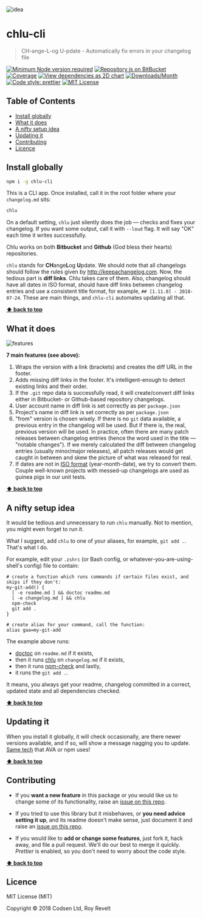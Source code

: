 ![idea](https://bitbucket.org/codsen/chlu-cli/raw/b9c560422e92b7e1a22ca94b1a40a286dac305cd/media/0_idea.png)

# chlu-cli

> CH-ange-L-og U-pdate - Automatically fix errors in your changelog file

[![Minimum Node version required][node-img]][node-url]
[![Repository is on BitBucket][bitbucket-img]][bitbucket-url]
[![Coverage][cov-img]][cov-url]
[![View dependencies as 2D chart][deps2d-img]][deps2d-url]
[![Downloads/Month][downloads-img]][downloads-url]
[![Code style: prettier][prettier-img]][prettier-url]
[![MIT License][license-img]][license-url]

## Table of Contents

- [Install globally](#markdown-header-install-globally)
- [What it does](#markdown-header-what-it-does)
- [A nifty setup idea](#markdown-header-a-nifty-setup-idea)
- [Updating it](#markdown-header-updating-it)
- [Contributing](#markdown-header-contributing)
- [Licence](#markdown-header-licence)

## Install globally

```bash
npm i -g chlu-cli
```

This is a CLI app. Once installed, call it in the root folder where your `changelog.md` sits:

```bash
chlu
```

On a default setting, `chlu` just silently does the job — checks and fixes your changelog. If you want some output, call it with `--loud` flag. It will say "OK" each time it writes successfully.

Chlu works on both **Bitbucket** and **Github** (God bless their hearts) repositories.

`chlu` stands for **CH**ange**L**og **U**pdate. We should note that all changelogs should follow the rules given by http://keepachangelog.com. Now, the tedious part is **diff links**. Chlu takes care of them. Also, changelog should have all dates in ISO format, should have diff links between changelog entries and use a consistent title format, for example, `## [1.11.0] - 2018-07-24`. These are main things, and `chlu-cli` automates updating all that.

**[⬆ back to top](#markdown-header-chlu-cli)**

## What it does

![features](https://bitbucket.org/codsen/chlu-cli/raw/b9c560422e92b7e1a22ca94b1a40a286dac305cd/media/features_comp.png)

**7 main features (see above):**

1.  Wraps the version with a link (brackets) and creates the diff URL in the footer.
2.  Adds missing diff links in the footer. It's intelligent-enough to detect existing links and their order.
3.  If the `.git` repo data is successfully read, it will create/convert diff links either in Bitbucket- or Github-based repository changelogs.
4.  User account name in diff link is set correctly as per `package.json`
5.  Project's name in diff link is set correctly as per `package.json`
6.  "from" version is chosen wisely. If there is no `git` data available, a previous entry in the changelog will be used. But if there is, the real, previous version will be used. In practice, often there are many patch releases between changelog entries (hence the word used in the title — "notable changes"). If we merely calculated the diff between changelog entries (usually minor/major releases), all patch releases would get caught in between and skew the picture of what was released for real.
7.  If dates are not in [ISO format](https://en.wikipedia.org/wiki/ISO_8601) (year-month-date), we try to convert them. Couple well-known projects with messed-up changelogs are used as guinea pigs in our unit tests.

**[⬆ back to top](#markdown-header-chlu-cli)**

## A nifty setup idea

It would be tedious and unnecessary to run `chlu` manually. Not to mention, you might even forget to run it.

What I suggest, add `chlu` to one of your aliases, for example, `git add .`. That's what I do.

For example, edit your `.zshrc` (or Bash config, or whatever-you-are-using-shell's config) file to contain:

```
# create a function which runs commands if certain files exist, and skips if they don't:
my-git-add() {
  [ -e readme.md ] && doctoc readme.md
  [ -e changelog.md ] && chlu
  npm-check
  git add .
}

# create alias for your command, call the function:
alias gaa=my-git-add
```

The example above runs:

- [doctoc](https://www.npmjs.com/package/doctoc) on `readme.md` if it exists,
- then it runs [chlu](https://www.npmjs.com/package/chlu-cli) on `changelog.md` if it exists,
- then it runs [npm-check](https://www.npmjs.com/package/npm-check) and lastly,
- it runs the `git add .`.

It means, you always get your readme, changelog committed in a correct, updated state and all dependencies checked.

**[⬆ back to top](#markdown-header-chlu-cli)**

## Updating it

When you install it globally, it will check occasionally, are there newer versions available, and if so, will show a message nagging you to update. [Same tech](https://www.npmjs.com/package/update-notifier) that AVA or npm uses!

**[⬆ back to top](#markdown-header-chlu-cli)**

## Contributing

- If you **want a new feature** in this package or you would like us to change some of its functionality, raise an [issue on this repo](https://bitbucket.org/codsen/chlu-cli/issues/new).

- If you tried to use this library but it misbehaves, or **you need advice setting it up**, and its readme doesn't make sense, just document it and raise an [issue on this repo](https://bitbucket.org/codsen/chlu-cli/issues/new).

- If you would like to **add or change some features**, just fork it, hack away, and file a pull request. We'll do our best to merge it quickly. _Prettier_ is enabled, so you don't need to worry about the code style.

**[⬆ back to top](#markdown-header-chlu-cli)**

## Licence

MIT License (MIT)

Copyright © 2018 Codsen Ltd, Roy Revelt

[node-img]: https://img.shields.io/node/v/chlu-cli.svg?style=flat-square&label=works%20on%20node
[node-url]: https://www.npmjs.com/package/chlu-cli
[bitbucket-img]: https://img.shields.io/badge/repo-on%20BitBucket-brightgreen.svg?style=flat-square
[bitbucket-url]: https://bitbucket.org/codsen/chlu-cli
[cov-img]: https://coveralls.io/repos/bitbucket/codsen/chlu-cli/badge.svg?style=flat-square&branch=master
[cov-url]: https://coveralls.io/bitbucket/codsen/chlu-cli?branch=master
[deps2d-img]: https://img.shields.io/badge/deps%20in%202D-see_here-08f0fd.svg?style=flat-square
[deps2d-url]: http://npm.anvaka.com/#/view/2d/chlu-cli
[downloads-img]: https://img.shields.io/npm/dm/chlu-cli.svg?style=flat-square
[downloads-url]: https://npmcharts.com/compare/chlu-cli
[runkit-img]: https://img.shields.io/badge/runkit-test_in_browser-a853ff.svg?style=flat-square
[runkit-url]: https://npm.runkit.com/chlu-cli
[prettier-img]: https://img.shields.io/badge/code_style-prettier-ff69b4.svg?style=flat-square
[prettier-url]: https://prettier.io
[license-img]: https://img.shields.io/badge/licence-MIT-51c838.svg?style=flat-square
[license-url]: https://bitbucket.org/codsen/chlu-cli
